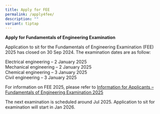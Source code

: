 ```yaml
---
title: Apply for FEE
permalink: /apply4fee/
description: ""
variant: tiptap
---
```

<p><strong>Apply for Fundamentals of Engineering Examination</strong>
</p>
<p>Application to sit for the Fundamentals of Engineering Examination (FEE)
2025 has closed on 30 Sep 2024. The examination dates are as follow:</p>
<p>Electrical engineering – 2 January 2025
<br>Mechanical engineering – 2 January 2025
<br>Chemical engineering – 3 January 2025
<br>Civil engineering – 3 January 2025</p>
<p>For information on FEE 2025, please refer to <a href="/files/Downloads/Info%20on%20Exams/fee_2025.pdf" rel="noopener noreferrer nofollow" target="_blank">Information for Applicants – Fundamentals of Engineering Examination 2025</a> 
</p>
<p>The next examination is scheduled around Jul 2025. Application to sit
for examination will start in Jan 2026.</p>